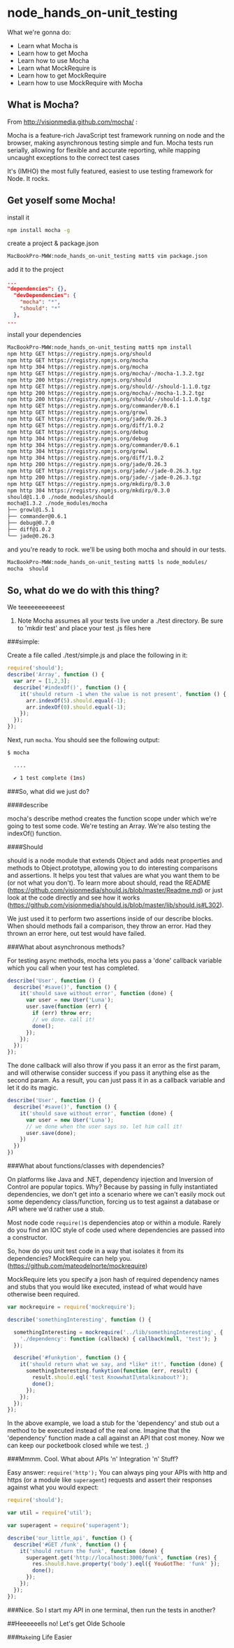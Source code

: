 node_hands_on-unit_testing
==========================

What we're gonna do: 
- Learn what Mocha is
- Learn how to get Mocha
- Learn how to use Mocha
- Learn what MockRequire is
- Learn how to get MockRequire
- Learn how to use MockRequire with Mocha

What is Mocha?
--------------

From http://visionmedia.github.com/mocha/ :

Mocha is a feature-rich JavaScript test framework running on node and the browser, making asynchronous testing simple and fun. Mocha tests run serially, allowing for flexible and accurate reporting, while mapping uncaught exceptions to the correct test cases

It's (IMHO) the most fully featured, easiest to use testing framework for Node. It rocks. 

Get yoself some Mocha!
---------------------

install it

```bash
npm install mocha -g
```

create a project & package.json

```bash
MacBookPro-MWW:node_hands_on-unit_testing matt$ vim package.json 
```

add it to the project

```json
...
"dependencies": {},
  "devDependencies": {
    "mocha": "*",
    "should": "*"
  },
...
```

install your dependencies

```bash
MacBookPro-MWW:node_hands_on-unit_testing matt$ npm install
npm http GET https://registry.npmjs.org/should
npm http GET https://registry.npmjs.org/mocha
npm http 304 https://registry.npmjs.org/mocha
npm http GET https://registry.npmjs.org/mocha/-/mocha-1.3.2.tgz
npm http 200 https://registry.npmjs.org/should
npm http GET https://registry.npmjs.org/should/-/should-1.1.0.tgz
npm http 200 https://registry.npmjs.org/mocha/-/mocha-1.3.2.tgz
npm http 200 https://registry.npmjs.org/should/-/should-1.1.0.tgz
npm http GET https://registry.npmjs.org/commander/0.6.1
npm http GET https://registry.npmjs.org/growl
npm http GET https://registry.npmjs.org/jade/0.26.3
npm http GET https://registry.npmjs.org/diff/1.0.2
npm http GET https://registry.npmjs.org/debug
npm http 304 https://registry.npmjs.org/debug
npm http 304 https://registry.npmjs.org/commander/0.6.1
npm http 304 https://registry.npmjs.org/growl
npm http 304 https://registry.npmjs.org/diff/1.0.2
npm http 200 https://registry.npmjs.org/jade/0.26.3
npm http GET https://registry.npmjs.org/jade/-/jade-0.26.3.tgz
npm http 200 https://registry.npmjs.org/jade/-/jade-0.26.3.tgz
npm http GET https://registry.npmjs.org/mkdirp/0.3.0
npm http 304 https://registry.npmjs.org/mkdirp/0.3.0
should@1.1.0 ./node_modules/should 
mocha@1.3.2 ./node_modules/mocha 
├── growl@1.5.1
├── commander@0.6.1
├── debug@0.7.0
├── diff@1.0.2
└── jade@0.26.3
```

and you're ready to rock. we'll be using both mocha and should in our tests.

```bash
MacBookPro-MWW:node_hands_on-unit_testing matt$ ls node_modules/
mocha  should
```

So, what do we do with this thing?
--------------

We teeeeeeeeeeest

1. Note Mocha assumes all your tests live under a ./test directory. Be sure to 'mkdir test' and place your test .js files here

###simple: 

Create a file called ./test/simple.js and place the following in it:

```javascript
require('should');
describe('Array', function () {
  var arr = [1,2,3];
  describe('#indexOf()', function () {
    it('should return -1 when the value is not present', function () {
      arr.indexOf(5).should.equal(-1);
      arr.indexOf(0).should.equal(-1);
    });
  });
});
```
Next, run ```mocha```. You should see the following output: 

```bash
$ mocha

  ....

  ✔ 1 test complete (1ms)
```

###So, what did we just do?

####describe

mocha's describe method creates the function scope under which we're going to test some code. We're testing an Array. We're also testing the indexOf() function. 

####Should

should is a node module that extends Object and adds neat properties and methods to Object.prototype, allowing you to do interesting comparisons and assertions. It helps you test that values are what you want them to be (or not what you don't). To learn more about should, read the README (https://github.com/visionmedia/should.js/blob/master/Readme.md) or just look at the code directly and see how it works (https://github.com/visionmedia/should.js/blob/master/lib/should.js#L302).

We just used it to perform two assertions inside of our describe blocks. When should methods fail a comparison, they throw an error. Had they thrown an error here, out test would have failed. 

###What about asynchronous methods?

For testing async methods, mocha lets you pass a 'done' callback variable which you call when your test has completed. 

```javascript
describe('User', function () {
  describe('#save()', function () {
    it('should save without error', function (done) {
      var user = new User('Luna');
      user.save(function (err) {
        if (err) throw err;
        // we done. call it!
        done();
      });
    });
  });
});
```

The done callback will also throw if you pass it an error as the first param, and will otherwise consider success if you pass it anything else as the second param. As a result, you can just pass it in as a callback variable and let it do its magic.

```javascript
describe('User', function () {
  describe('#save()', function () {
    it('should save without error', function (done) {
      var user = new User('Luna');
      // we done when the user says so. let him call it!
      user.save(done);
    })
  })
})
```

###What about functions/classes with dependencies?

On platforms like Java and .NET, dependency injection and Inversion of Control are popular topics. Why? Because by passing in fully instantiated dependencies, we don't get into a scenario where we can't easily mock out some dependency class/function, forcing us to test against a database or API where we'd rather use a stub. 

Most node code ```require()```s dependencies atop or within a module. Rarely do you find an IOC style of code used where dependencies are passed into a constructor. 

So, how do you unit test code in a way that isolates it from its dependencies? MockRequire can help you. (https://github.com/mateodelnorte/mockrequire)

MockRequire lets you specify a json hash of required dependency names and stubs that you would like executed, instead of what would have otherwise been required. 

```javascript
var mockrequire = require('mockrequire');

describe('somethingInteresting', function () {

  somethingInteresting = mockrequire('../lib/somethingInteresting', {
    './dependency': function (callback) { callback(null, 'test'); }
  });

  describe('#funkytion', function () {
    it('should return what we say, and *like* it!', function (done) {
      somethingInteresting.funkytion(function (err, result) {
        result.should.eql('test KnowwhatI\mtalkinabout?');
        done();
      });
    });
  });
});
```

In the above example, we load a stub for the 'dependency' and stub out a method to be executed instead of the real one. Imagine that the 'dependency' function made a call against an API that cost money. Now we can keep our pocketbook closed while we test. ;)

###Mmmm. Cool. What about APIs 'n' Integration 'n' Stuff?

Easy answer: ```require('http');``` You can always ping your APIs with http and https (or a module like ```superagent```) requests and assert their responses against what you would expect: 

```javascript
require('should');

var util = require('util');

var superagent = require('superagent');

describe('our_little_api', function () {
  describe('#GET /funk', function () {
    it('should return the funk', function (done) {
      superagent.get('http://localhost:3000/funk', function (res) {
        res.should.have.property('body').eql({ YouGotThe: 'funk' });
        done();
      });
    });
  });
});
```

###Nice. So I start my API in one terminal, then run the tests in another?

##Heeeeeells no! Let's get Olde Schoole

###```Make```ing Life Easier

